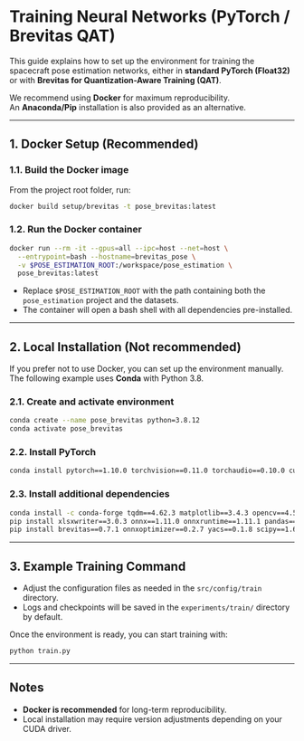 # Training Neural Networks (PyTorch / Brevitas QAT)

This guide explains how to set up the environment for training the spacecraft pose estimation networks, either in **standard PyTorch (Float32)** or with **Brevitas for Quantization-Aware Training (QAT)**.  

We recommend using **Docker** for maximum reproducibility.  
An **Anaconda/Pip** installation is also provided as an alternative.

---

## 1. Docker Setup (Recommended)

### 1.1. Build the Docker image
From the project root folder, run:
```bash
docker build setup/brevitas -t pose_brevitas:latest
```

### 1.2. Run the Docker container
```bash
docker run --rm -it --gpus=all --ipc=host --net=host \
  --entrypoint=bash --hostname=brevitas_pose \
  -v $POSE_ESTIMATION_ROOT:/workspace/pose_estimation \
  pose_brevitas:latest
```

- Replace `$POSE_ESTIMATION_ROOT` with the path containing both the `pose_estimation` project and the datasets.  
- The container will open a bash shell with all dependencies pre-installed.

---

## 2. Local Installation (Not recommended)

If you prefer not to use Docker, you can set up the environment manually.  
The following example uses **Conda** with Python 3.8.  

### 2.1. Create and activate environment
```bash
conda create --name pose_brevitas python=3.8.12
conda activate pose_brevitas
```

### 2.2. Install PyTorch
```bash
conda install pytorch==1.10.0 torchvision==0.11.0 torchaudio==0.10.0 cudatoolkit=11.3 -c pytorch -c conda-forge
```

### 2.3. Install additional dependencies
```bash
conda install -c conda-forge tqdm==4.62.3 matplotlib==3.4.3 opencv==4.5.5
pip install xlsxwriter==3.0.3 onnx==1.11.0 onnxruntime==1.11.1 pandas==1.2.3 tensorboard==2.6.0 protobuf==3.18.1
pip install brevitas==0.7.1 onnxoptimizer==0.2.7 yacs==0.1.8 scipy==1.6.3
```

---

## 3. Example Training Command

- Adjust the configuration files as needed in the `src/config/train` directory.  
- Logs and checkpoints will be saved in the `experiments/train/` directory by default.

Once the environment is ready, you can start training with:

```bash
python train.py
```

---

## Notes

- **Docker is recommended** for long-term reproducibility.  
- Local installation may require version adjustments depending on your CUDA driver.
